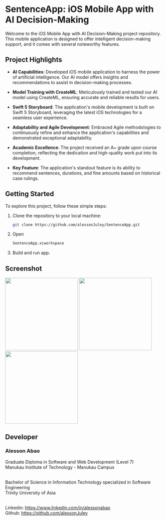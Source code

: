# SentenceApp: iOS Mobile App with AI Decision-Making

Welcome to the iOS Mobile App with AI Decision-Making project repository. This mobile application is designed to offer intelligent decision-making support, and it comes with several noteworthy features.

## Project Highlights

- **AI Capabilities**: Developed iOS mobile application to harness the power of artificial intelligence. Our AI model offers insights and recommendations to assist in decision-making processes.

- **Model Training with CreateML**: Meticulously trained and tested our AI model using CreateML, ensuring accurate and reliable results for users.

- **Swift 5 Storyboard**: The application's mobile development is built on Swift 5 Storyboard, leveraging the latest iOS technologies for a seamless user experience.

- **Adaptability and Agile Development**: Embraced Agile methodologies to continuously refine and enhance the application's capabilities and demonstrated exceptional adaptability.

- **Academic Excellence**: The project received an A+ grade upon course completion, reflecting the dedication and high-quality work put into its development.

- **Key Feature**: The application's standout feature is its ability to recommend sentences, durations, and fine amounts based on historical case rulings. 

## Getting Started

To explore this project, follow these simple steps:

1. Clone the repository to your local machine:
   ```bash
   git clone https://github.com/alessonJuley/SentenceApp.git
2. Open
   ```bash
   SentenceApp.xcworkspace
3. Build and run app.

## Screenshot
<img width="233" src="https://github.com/alessonJuley/SentenceApp/assets/92022487/a5133729-94ff-4808-8a58-b90f6c827122">    
<img width="233" src="https://github.com/alessonJuley/SentenceApp/assets/92022487/2c81f5df-7258-4581-8c36-d9dcd638bb95">
<img width="233" src="https://github.com/alessonJuley/SentenceApp/assets/92022487/0701595f-b191-4a49-ac6d-867cb1de94da">



## Developer
<h3>Alesson Abao</h3>
Graduate Diploma in Software and Web Development (Level 7)<br>
Manukau Institute of Technology - Manukau Campus <br><br>

Bachelor of Science in Information Technology specialized in Software Engineering<br>
Trinity University of Asia <br><br>

Linkedin: https://www.linkedin.com/in/alessonabao <br>
Github: https://github.com/alessonJuley <br>
